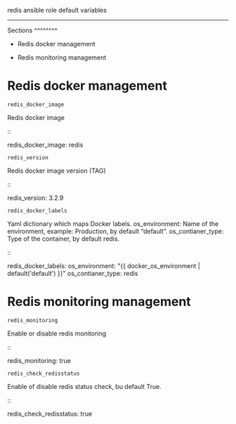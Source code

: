 
redis ansible role default variables
************************************


Sections
^^^^^^^^

* Redis docker management

* Redis monitoring management


Redis docker management
=======================

``redis_docker_image``

Redis docker image

::

   redis_docker_image: redis

``redis_version``

Redis docker image version (TAG)

::

   redis_version: 3.2.9

``redis_docker_labels``

Yaml dictionary which maps Docker labels. os_environment: Name of the
environment, example: Production, by default “default”.
os_contianer_type: Type of the container, by default redis.

::

   redis_docker_labels:
     os_environment: "{{ docker_os_environment | default('default') }}"
     os_contianer_type: redis


Redis monitoring management
===========================

``redis_monitoring``

Enable or disable redis monitoring

::

   redis_monitoring: true

``redis_check_redisstatus``

Enable of disable redis status check, bu default True.

::

   redis_check_redisstatus: true
